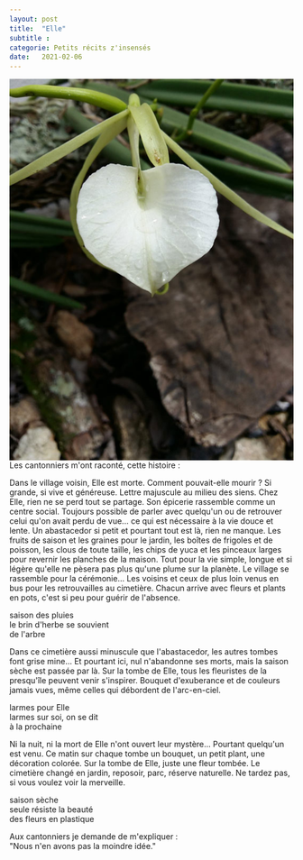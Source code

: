 ```yaml
---
layout: post
title:  "Elle"
subtitle : 
categorie: Petits récits z'insensés
date:   2021-02-06
---
```


<img style="float: left;" src="/assets/img/cantonniers.jpg">

Les cantonniers m'ont raconté, cette histoire :  

Dans le village voisin, Elle est morte. Comment pouvait-elle mourir ? Si grande, si vive et généreuse. Lettre majuscule au milieu des siens. Chez Elle, rien ne se perd tout se partage. Son épicerie rassemble comme un centre social. Toujours possible de parler avec quelqu'un ou de retrouver celui qu'on avait perdu de vue... ce qui est nécessaire à la vie douce et lente. Un abastacedor si petit et pourtant tout est là, rien ne manque. Les fruits de saison et les graines pour le jardin, les boîtes de frigoles et de poisson, les clous de toute taille, les chips de yuca et les pinceaux larges pour revernir les planches de la maison. Tout pour la vie simple, longue et si légère qu'elle ne pèsera pas plus qu'une plume sur la planète. 
Le village se rassemble pour la cérémonie... Les voisins et ceux de plus loin venus en  bus pour les retrouvailles au cimetière. Chacun arrive avec fleurs et plants en pots, c'est si peu pour guérir de l'absence.  

saison des pluies   
le brin d'herbe se souvient   
de l'arbre   

Dans ce cimetière aussi minuscule que l'abastacedor, les autres tombes font grise mine... Et pourtant ici, nul n'abandonne ses morts, mais la saison sèche est passée par là. Sur la tombe de Elle, tous les fleuristes de la presqu'île peuvent venir s'inspirer. Bouquet d'exuberance et de couleurs jamais vues, même celles qui débordent de l'arc-en-ciel. 

larmes pour Elle   
larmes sur soi, on se dit   
à la prochaine   

Ni la nuit, ni la mort de Elle n'ont ouvert leur mystère... Pourtant quelqu'un est venu. Ce matin sur chaque tombe un bouquet, un petit plant, une décoration colorée. Sur la tombe de Elle, juste une fleur tombée. Le cimetière changé en jardin, reposoir, parc, réserve naturelle. Ne tardez pas, si vous voulez voir la merveille.

saison sèche   
seule résiste la beauté   
des fleurs en plastique   

Aux cantonniers je demande de m'expliquer :  
"Nous n'en avons pas la moindre idée."